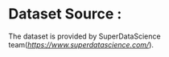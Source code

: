 # Dataset Source : 

The dataset is provided by SuperDataScience team(*https://www.superdatascience.com/*).
